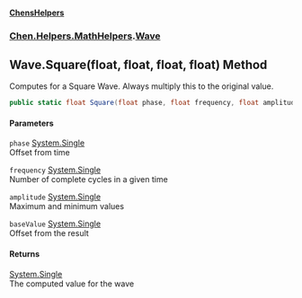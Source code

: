 
#### [ChensHelpers](index 'index')

### [Chen.Helpers.MathHelpers](Chen_Helpers_MathHelpers 'Chen.Helpers.MathHelpers').[Wave](Chen_Helpers_MathHelpers_Wave 'Chen.Helpers.MathHelpers.Wave')

## Wave.Square(float, float, float, float) Method
Computes for a Square Wave. Always multiply this to the original value.  
```csharp
public static float Square(float phase, float frequency, float amplitude, float baseValue);
```

#### Parameters
<a name='Chen_Helpers_MathHelpers_Wave_Square(float_float_float_float)_phase'></a>
`phase` [System.Single](https://docs.microsoft.com/en-us/dotnet/api/System.Single 'System.Single')  
Offset from time
  
<a name='Chen_Helpers_MathHelpers_Wave_Square(float_float_float_float)_frequency'></a>
`frequency` [System.Single](https://docs.microsoft.com/en-us/dotnet/api/System.Single 'System.Single')  
Number of complete cycles in a given time
  
<a name='Chen_Helpers_MathHelpers_Wave_Square(float_float_float_float)_amplitude'></a>
`amplitude` [System.Single](https://docs.microsoft.com/en-us/dotnet/api/System.Single 'System.Single')  
Maximum and minimum values
  
<a name='Chen_Helpers_MathHelpers_Wave_Square(float_float_float_float)_baseValue'></a>
`baseValue` [System.Single](https://docs.microsoft.com/en-us/dotnet/api/System.Single 'System.Single')  
Offset from the result
  

#### Returns
[System.Single](https://docs.microsoft.com/en-us/dotnet/api/System.Single 'System.Single')  
The computed value for the wave
